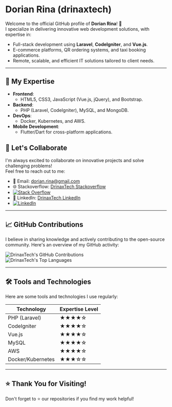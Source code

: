 # Dorian Rina (drinaxtech)

Welcome to the official GitHub profile of **Dorian Rina**! 🚀  
I specialize in delivering innovative web development solutions, with expertise in:

- Full-stack development using **Laravel**, **CodeIgniter**, and **Vue.js**.
- E-commerce platforms, QR ordering systems, and taxi booking applications.
- Remote, scalable, and efficient IT solutions tailored to client needs.

---

## 🌟 My Expertise

- **Frontend**:  
  - HTML5, CSS3, JavaScript (Vue.js, jQuery), and Bootstrap.  
- **Backend**:  
  - PHP (Laravel, CodeIgniter), MySQL, and MongoDB.  
- **DevOps**:  
  - Docker, Kubernetes, and AWS.  
- **Mobile Development**:  
  - Flutter/Dart for cross-platform applications.  


## 🤝 Let's Collaborate

I'm always excited to collaborate on innovative projects and solve challenging problems!  
Feel free to reach out to me:

- 📧 Email: [dorian.rina@gmail.com](mailto:dorian.rina@gmail.com)
- 🌐 Stackoverflow: [DrinaxTech Stackoverflow](https://stackoverflow.com/users/11858157/dori-rina)
- [![Stack Overflow](https://img.shields.io/badge/Stack%20Overflow-DrinaxTech-FE7A16?style=flat&logo=stack-overflow&logoColor=white)](https://stackoverflow.com/users/11858157/dori-rina)
- 🔗 LinkedIn: [DrinaxTech LinkedIn](https://al.linkedin.com/in/dorian-rina)
- [![LinkedIn](https://img.shields.io/badge/LinkedIn-Dorian%20Rina-blue?style=flat&logo=linkedin)](https://al.linkedin.com/in/dorian-rina)

---

## 📈 GitHub Contributions

I believe in sharing knowledge and actively contributing to the open-source community. Here's an overview of my GitHub activity:

![DrinaxTech's GitHub Contributions](https://github-readme-streak-stats.herokuapp.com/?user=DrinaxTech&theme=radical)  
![DrinaxTech's Top Languages](https://github-readme-stats.vercel.app/api/top-langs/?username=DrinaxTech&layout=compact&theme=radical)

---

## 🛠️ Tools and Technologies

Here are some tools and technologies I use regularly:

| Technology      | Expertise Level |
|------------------|-----------------|
| PHP (Laravel)    | ★★★★☆           |
| CodeIgniter      | ★★★★☆           |
| Vue.js           | ★★★★☆           |
| MySQL            | ★★★★☆           |
| AWS              | ★★★★☆           |
| Docker/Kubernetes| ★★★☆☆           |

---

## ⭐ Thank You for Visiting!

Don't forget to ⭐ our repositories if you find my work helpful!


<!---
drinaxtech/drinaxtech is a ✨ special ✨ repository because its `README.md` (this file) appears on your GitHub profile.
You can click the Preview link to take a look at your changes.
--->
